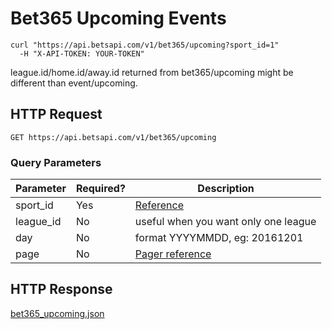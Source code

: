# Bet365 Upcoming Events

```shell
curl "https://api.betsapi.com/v1/bet365/upcoming?sport_id=1"
  -H "X-API-TOKEN: YOUR-TOKEN"
```

<aside class="notice">
league.id/home.id/away.id returned from bet365/upcoming might be different than event/upcoming.
</aside>

## HTTP Request

`GET https://api.betsapi.com/v1/bet365/upcoming`

### Query Parameters

Parameter | Required? | Description
--------- | ------- | -----------
sport_id | Yes | [Reference](#sport-id)
league_id | No | useful when you want only one league
day | No | format YYYYMMDD, eg: 20161201
page | No | [Pager reference](#pager)

## HTTP Response

[bet365_upcoming.json](samples/bet365_upcoming.json)